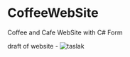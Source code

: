 # CoffeeWebSite
Coffee and Cafe WebSite with C# Form

draft of website -   ![taslak](https://github.com/sametarslan7/CoffeeWebSite/assets/129837114/3ce3624a-372b-4c00-b9e2-a8623441496f)

